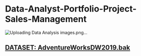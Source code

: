 # Data-Analyst-Portfolio-Project-Sales-Management
![Uploading Data Analysis images.png…]()


## <a href="https://learn.microsoft.com/en-us/sql/samples/adventureworks-install-configure?view=sql-server-ver16&tabs=ssms" target="_blank">DATASET: AdventureWorksDW2019.bak</a>
